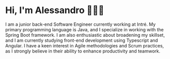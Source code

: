 # Hi, I'm Alessandro 👨🏻‍💻

I am a junior back-end Software Engineer currently working at Intré. My primary programming language is Java, and I specialize in working with the Spring Boot framework. I am also enthusiastic about broadening my skillset, and I am currently studying front-end development using Typescript and Angular. I have a keen interest in Agile methodologies and Scrum practices, as I strongly believe in their ability to enhance productivity and teamwork.
